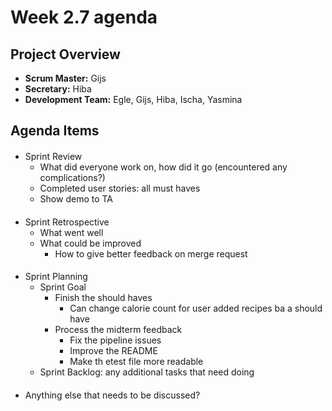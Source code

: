 # Week 2.7 agenda

## Project Overview

- **Scrum Master:** Gijs
- **Secretary:** Hiba
- **Development Team:** Egle, Gijs, Hiba, Ischa, Yasmina

## Agenda Items

####
- Sprint Review
  - What did everyone work on, how did it go (encountered any complications?)
  - Completed user stories: all must haves
  - Show demo to TA
####
- Sprint Retrospective
  - What went well
  - What could be improved
    - How to give better feedback on merge request
####
- Sprint Planning
  - Sprint Goal
    - Finish the should haves
      - Can change calorie count for user added recipes ba a should have
    - Process the midterm feedback
      - Fix the pipeline issues
      - Improve the README
      - Make th etest file more readable
  - Sprint Backlog: any additional tasks that need doing
####
- Anything else that needs to be discussed?